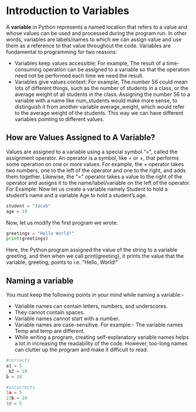 # Introduction to Variables

A **variable** in Python represents a named location that refers to a value and whose
values can be used and processed during the program run. In other words, variables are
labels/names to which we can assign value and use them as a reference to that value
throughout the code.
Variables are fundamental to programming for two reasons:
+ Variables keep values accessible: For example, The result of a time-consuming
operation can be assigned to a variable so that the operation need not be performed
each time we need the result.
+ Variables give values context: For example, The number 56 could mean lots of
different things, such as the number of students in a class, or the average weight of all
students in the class. Assigning the number 56 to a variable with a name like
num_students would make more sense, to distinguish it from another variable
average_weight, which would refer to the average weight of the students. This way we
can have different variables pointing to different values.

## How are Values Assigned to A Variable?
Values are assigned to a variable using a special symbol “=”, called the assignment
operator. An operator is a symbol, like = or +, that performs some operation on one or
more values. For example, the + operator takes two numbers, one to the left of the
operator and one to the right, and adds them together. Likewise, the “=” operator takes
a value to the right of the operator and assigns it to the name/label/variable on the left
of the operator.
For Example: Now let us create a variable namely Student to hold a student’s name
and a variable Age to hold a student’s age.

```python
student = "Jacob"
age = 19
```

Now, let us modify the first program we wrote.
```python
greetings = "Hello World!"
print(greetings)
```

Here, the Python program assigned the value of the string to a variable greeting, and
then when we call print(greeting), it prints the value that the variable, greeting, points to
i.e. "Hello, World!"

## Naming a variable
You must keep the following points in your mind while naming a variable:-
+ Variable names can contain letters, numbers, and underscores.
+ They cannot contain spaces.
+ Variable names cannot start with a number.
+ Variable names are case-sensitive. For example:- The variable names Temp and
temp are different.
+ While writing a program, creating self-explanatory variable names helps a lot in
increasing the readability of the code. However, too-long names can clutter up
the program and make it difficult to read.

```python
#corrects
a1 = 5
_b2 = 10
b = 10

#incorrects
1a = 5
23b = 10
1@ = 5
```
